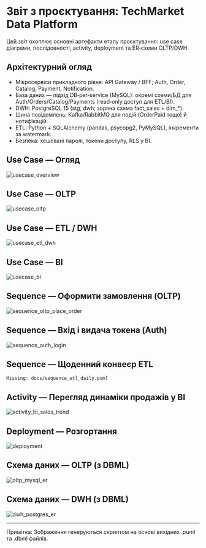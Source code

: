 # Звіт з проєктування: TechMarket Data Platform

Цей звіт охоплює основні артефакти етапу проєктування: use case діаграми, послідовності, activity, deployment та ER‑схеми OLTP/DWH.

## Архітектурний огляд
- Мікросервіси прикладного рівня: API Gateway / BFF; Auth, Order, Catalog, Payment, Notification.
- База даних — підхід DB‑per‑service (MySQL): окремі схеми/БД для Auth/Orders/Catalog/Payments (read‑only доступ для ETL/BI).
- DWH: PostgreSQL 15 (stg, dwh; зоряна схема fact_sales + dim_*).
- Шина повідомлень: Kafka/RabbitMQ для подій (OrderPaid тощо) й нотифікацій.
- ETL: Python + SQLAlchemy (pandas, psycopg2, PyMySQL), інкременти за watermark.
- Безпека: хешовані паролі, токени доступу, RLS у BI.

## Use Case — Огляд
![usecase_overview](images/usecase_overview.png)

## Use Case — OLTP
![usecase_oltp](images/usecase_oltp.png)

## Use Case — ETL / DWH
![usecase_etl_dwh](images/usecase_etl_dwh.png)

## Use Case — BI
![usecase_bi](images/usecase_bi.png)

## Sequence — Оформити замовлення (OLTP)
![sequence_oltp_place_order](images/sequence_oltp_place_order.png)

## Sequence — Вхід і видача токена (Auth)
![sequence_auth_login](images/sequence_auth_login.png)

## Sequence — Щоденний конвеєр ETL
`Missing: docs/sequence_etl_daily.puml`

## Activity — Перегляд динаміки продажів у BI
![activity_bi_sales_trend](images/activity_bi_sales_trend.png)

## Deployment — Розгортання
![deployment](images/deployment.png)

## Схема даних — OLTP (з DBML)
![oltp_mysql_er](images/oltp_mysql_er.png)

## Схема даних — DWH (з DBML)
![dwh_postgres_er](images/dwh_postgres_er.png)

---
Примітка: Зображення генеруються скриптом на основі вихідних .puml та .dbml файлів.
